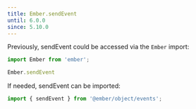 ```yaml
---
title: Ember.sendEvent
until: 6.0.0
since: 5.10.0
---
```



Previously, sendEvent could be accessed via the `Ember` import:
```js
import Ember from 'ember';

Ember.sendEvent
```

 If needed, sendEvent can be imported:
```js
import { sendEvent } from '@ember/object/events';
```
